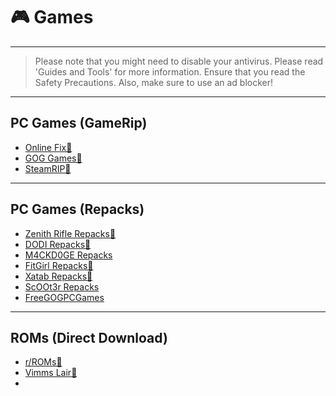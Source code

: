 # 🎮 Games
---

> Please note that you might need to disable your antivirus. Please read 'Guides and Tools' for more information. Ensure that you read the Safety Precautions. Also, make sure to use an ad blocker!

---
## PC Games (GameRip)


- [Online Fix🐐](https://online-fix.me/)
- [GOG Games🐐](https://gog-games.to/)
- [SteamRIP🐐](https://steamrip.com/)

---
## PC Games (Repacks)

- [Zenith Rifle Repacks🐐](https://repacks.zenith.fr.to)
- [DODI Repacks🐐](https://dodi-repacks.site/)
- [M4CKD0GE Repacks](https://m4ckd0ge-repacks.site/)
- [FitGirl Repacks🐐](https://fitgirl-repacks.site/)
- [Xatab Repacks🐐](https://byxatab.com/)
- [ScOOt3r Repacks](https://discord.gg/xe3Fys8Upy)
- [FreeGOGPCGames](https://freegogpcgames.com/)

---
## ROMs (Direct Download)

- [r/ROMs🐐](https://reddit.com/r/roms)
- [Vimms Lair🐐](https://vimm.net/)
- 
